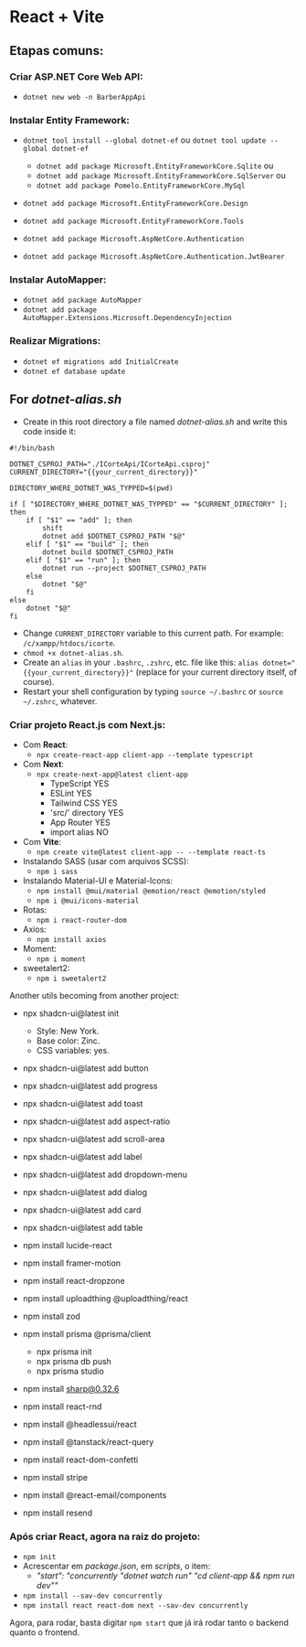 # React + Vite
## Etapas comuns:

### Criar ASP.NET Core Web API:
- `dotnet new web -n BarberAppApi`

### Instalar Entity Framework:
- `dotnet tool install --global dotnet-ef` ou `dotnet tool update --global dotnet-ef`
    - `dotnet add package Microsoft.EntityFrameworkCore.Sqlite` ou
    - `dotnet add package Microsoft.EntityFrameworkCore.SqlServer` ou
    - `dotnet add package Pomelo.EntityFrameworkCore.MySql`
- `dotnet add package Microsoft.EntityFrameworkCore.Design`
- `dotnet add package Microsoft.EntityFrameworkCore.Tools`

- `dotnet add package Microsoft.AspNetCore.Authentication`
- `dotnet add package Microsoft.AspNetCore.Authentication.JwtBearer`

### Instalar AutoMapper:
- `dotnet add package AutoMapper`
- `dotnet add package AutoMapper.Extensions.Microsoft.DependencyInjection`
<!-- - `dotnet add package Microsoft.AspNetCore.Session` -->
<!-- - `dotnet add package Microsoft.Extensions.DependencyInjection` -->

### Realizar Migrations:
- `dotnet ef migrations add InitialCreate`
- `dotnet ef database update`

## For *dotnet-alias.sh*
- Create in this root directory a file named *dotnet-alias.sh* and write this code inside it:
```
#!/bin/bash

DOTNET_CSPROJ_PATH="./ICorteApi/ICorteApi.csproj"
CURRENT_DIRECTORY="{{your_current_directory}}"

DIRECTORY_WHERE_DOTNET_WAS_TYPPED=$(pwd)

if [ "$DIRECTORY_WHERE_DOTNET_WAS_TYPPED" == "$CURRENT_DIRECTORY" ]; then
    if [ "$1" == "add" ]; then
        shift
        dotnet add $DOTNET_CSPROJ_PATH "$@"
    elif [ "$1" == "build" ]; then
        dotnet build $DOTNET_CSPROJ_PATH
    elif [ "$1" == "run" ]; then
        dotnet run --project $DOTNET_CSPROJ_PATH
    else
        dotnet "$@"
    fi
else
    dotnet "$@"
fi
```
- Change `CURRENT_DIRECTORY` variable to this current path. For example: `/c/xampp/htdocs/icorte`.
- `chmod +x dotnet-alias.sh`.
- Create an `alias` in your `.bashrc`, `.zshrc`, etc. file like this: `alias dotnet="{{your_current_directory}}"` (replace for your current directory itself, of course).
- Restart your shell configuration by typing `source ~/.bashrc` or `source ~/.zshrc`, whatever.

### Criar projeto React.js com Next.js:
- Com **React**:
    - `npx create-react-app client-app --template typescript`
- Com **Next**:
    - `npx create-next-app@latest client-app`
        - TypeScript YES
        - ESLint YES
        - Tailwind CSS YES
        - 'src/' directory YES
        - App Router YES
        - import alias NO
- Com **Vite**:
    - `npm create vite@latest client-app -- --template react-ts`
- Instalando SASS (usar com arquivos SCSS):
    - `npm i sass`
- Instalando Material-UI e Material-Icons:
    - `npm install @mui/material @emotion/react @emotion/styled`
    - `npm i @mui/icons-material`
- Rotas:
    - `npm i react-router-dom`
- Axios:
    - `npm install axios`
- Moment:
    - `npm i moment`
- sweetalert2:
    - `npm i sweetalert2`

Another utils becoming from another project:

- npx shadcn-ui@latest init
    - Style: New York.
    - Base color: Zinc.
    - CSS variables: yes.

- npx shadcn-ui@latest add button
- npx shadcn-ui@latest add progress
- npx shadcn-ui@latest add toast
- npx shadcn-ui@latest add aspect-ratio
- npx shadcn-ui@latest add scroll-area
- npx shadcn-ui@latest add label
- npx shadcn-ui@latest add dropdown-menu
- npx shadcn-ui@latest add dialog
- npx shadcn-ui@latest add card
- npx shadcn-ui@latest add table

- npm install lucide-react

- npm install framer-motion

- npm install react-dropzone

- npm install uploadthing @uploadthing/react

- npm install zod

- npm install prisma @prisma/client
    - npx prisma init
    - npx prisma db push
    - npx prisma studio

- npm install sharp@0.32.6

- npm install react-rnd

- npm install @headlessui/react

- npm install @tanstack/react-query

- npm install react-dom-confetti

- npm install stripe

- npm install @react-email/components

- npm install resend

### Após criar React, agora na raiz do projeto:
- `npm init`
- Acrescentar em *package.json*, em *scripts*, o item:
    - *"start": "concurrently \"dotnet watch run\" \"cd client-app && npm run dev\""*
- `npm install --sav-dev concurrently`
- `npm install react react-dom next --sav-dev concurrently`

Agora, para rodar, basta digitar `npm start` que já irá rodar tanto o backend quanto o frontend.
